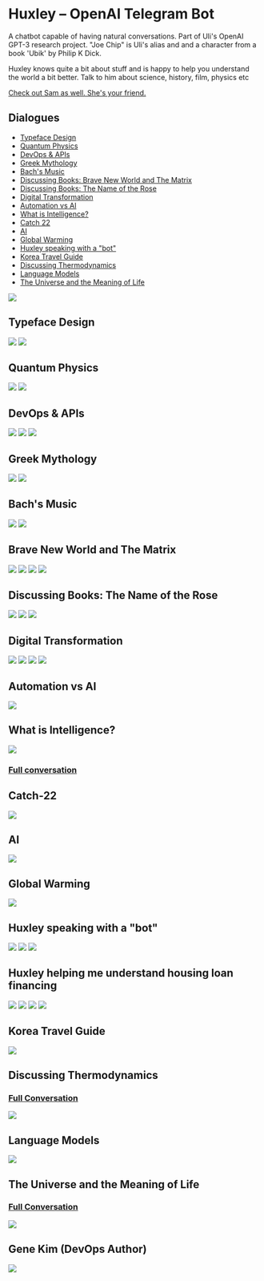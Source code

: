 # Huxley – OpenAI Telegram Bot

A chatbot capable of having natural conversations. Part of Uli's OpenAI GPT-3 research project. "Joe Chip" is Uli's alias and and a character from a book 'Ubik' by Philip K Dick.

Huxley knows quite a bit about stuff and is happy to help you understand the world a bit better. Talk to him about science, history, film, physics etc

[Check out Sam as well. She's your friend.](sam.md)

## Dialogues

* [Typeface Design](https://apigeek.net/openai/huxley.html#typeface-design)
* [Quantum Physics](https://apigeek.net/openai/huxley.html#quantum-physics)
* [DevOps & APIs](https://apigeek.net/openai/huxley.html#devops--apis)
* [Greek Mythology](https://apigeek.net/openai/huxley.html#greek-mythology)
* [Bach's Music](https://apigeek.net/openai/huxley.html#bachs-music)
* [Discussing Books: Brave New World and The Matrix](https://apigeek.net/openai/huxley.html#brave-new-world-and-the-matrix)
* [Discussing Books: The Name of the Rose](https://apigeek.net/openai/huxley.html?42434#discussing-books-the-name-of-the-rose)
* [Digital Transformation](https://apigeek.net/openai/huxley.html#digital-transformation)
* [Automation vs AI](https://apigeek.net/openai/huxley.html#automation-vs-ai)
* [What is Intelligence?](https://apigeek.net/openai/huxley.html#what-is-intelligence)
* [Catch 22](https://apigeek.net/openai/huxley.html#catch-22)
* [AI](https://apigeek.net/openai/huxley.html#ai)
* [Global Warming](https://apigeek.net/openai/huxley.html#global-warming)
* [Huxley speaking with a "bot"](https://apigeek.net/openai/huxley.html?#huxley-speaking-with-a-bot)
* [Korea Travel Guide](https://apigeek.net/openai/huxley.html#korea-travel-guide)
* [Discussing Thermodynamics](https://apigeek.net/openai/huxley.html#discussing-thermodynamics)
* [Language Models](https://apigeek.net/openai/huxley.html#language-models)
* [The Universe and the Meaning of Life](https://apigeek.net/openai/huxley.html#the-universe-and-the-meaning-of-life)


![](huxley.png)

## Typeface Design

![](hxf1.jpeg)
![](hxf2.jpeg)

## Quantum Physics

![](hxq1.jpeg)
![](hxq2.jpeg)

## DevOps & APIs

![](hxd1.png)
![](hxd2.png)
![](hxd3.png)

## Greek Mythology

![](hxgrk1.png)
![](hxgrk2.png)

## Bach's Music

![](hxbach1.png)
![](hxbach2.png)

## Brave New World and The Matrix

![](bnw1.png)
![](bnw2.png)
![](bnw3.png)
![](bnw4.png)

## Discussing Books: The Name of the Rose

![](notr1.png)
![](notr2.png)
![](notr3.png)

## Digital Transformation

![](dt01.png)
![](dt02.png)
![](dt03.png)
![](dt04.png)

## Automation vs AI

![](hxai1.png)

## What is Intelligence?

![](hxintell.png)

### [Full conversation](./hxintell.md)

## Catch-22

![](c22.png)

## AI

![](huxley-on-ai.jpg)

## Global Warming

![](huxley-planet-01.jpg)

## Huxley speaking with a "bot"

![](hxb1.jpeg)
![](hxb2.jpeg)
![](hxb3.jpeg)

## Huxley helping me understand housing loan financing

![](hux-sora-1.png)
![](hux-sora-2.png)
![](hux-sora-3.png)
![](hux-sora-4.png)

## Korea Travel Guide

![](huxley-seoul.png)

## Discussing Thermodynamics

### [Full Conversation](huxley-td.md)
![](huxley-td.jpeg)

## Language Models

![](huxley-language-models.png)

## The Universe and the Meaning of Life

### [Full Conversation](huxley-universe.md)
![](huxley-universe.jpg)

## Gene Kim (DevOps Author)

![](huxley-gk.png)
